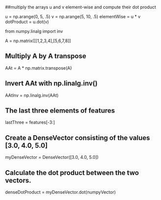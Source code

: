 
##multiply the arrays u and v element-wise and compute their dot product

u = np.arange(0, 5, .5)
v = np.arange(5, 10, .5)
elementWise = u * v
dotProduct = u.dot(v)

from numpy.linalg import inv

A = np.matrix([[1,2,3,4],[5,6,7,8]]

## Multiply A by A transpose
AAt = A * np.matrix.transpose(A)

## Invert AAt with np.linalg.inv()
AAtInv = np.linalg.inv(AAt)

## The last three elements of features
lastThree = features[-3:]

## Create a DenseVector consisting of the values [3.0, 4.0, 5.0]
myDenseVector = DenseVector([3.0, 4.0, 5.0])
## Calculate the dot product between the two vectors.
denseDotProduct = myDenseVector.dot(numpyVector)
